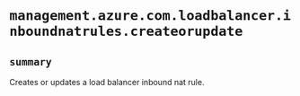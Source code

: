 # `management.azure.com.loadbalancer.inboundnatrules.createorupdate`

## `summary`
Creates or updates a load balancer inbound nat rule.


